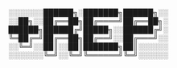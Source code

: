 ░░░░░░░██████╗░███████╗██████╗░░    
░░██╗░░██╔══██╗██╔════╝██╔══██╗░    
██████╗██████╔╝█████╗░░██████╔╝░    
╚═██╔═╝██╔══██╗██╔══╝░░██╔═══╝░░    
░░╚═╝░░██║░░██║███████╗██║░░░░░░    
░░░░░░░╚═╝░░╚═╝╚══════╝╚═╝░░░░░░    

